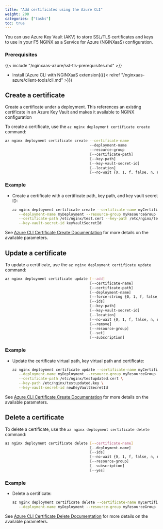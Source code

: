 ```yaml
---
title: "Add certificates using the Azure CLI"
weight: 200
categories: ["tasks"]
toc: true
---
```


You can use Azure Key Vault (AKV) to store SSL/TLS certificates and keys to use in your F5 NGINX as a Service for Azure (NGINXaaS) configuration.

### Prerequisites

{{< include "/nginxaas-azure/ssl-tls-prerequisites.md" >}}

- Install [Azure CLI with NGINXaaS extension]({{< relref "/nginxaas-azure/client-tools/cli.md" >}})

## Create a certificate

Create a certificate under a deployment. This references an existing certificate in an Azure Key Vault and makes it available to NGINX configuration

To create a certificate, use the `az nginx deployment certificate create` command:

```bash
az nginx deployment certificate create --certificate-name
                                       --deployment-name
                                       --resource-group
                                       [--certificate-path]
                                       [--key-path]
                                       [--key-vault-secret-id]
                                       [--location]
                                       [--no-wait {0, 1, f, false, n, no, t, true, y, yes}]
```

### Example

- Create a certificate with a certificate path, key path, and key vault secret ID:

   ```bash
   az nginx deployment certificate create --certificate-name myCertificate \
      --deployment-name myDeployment --resource-group myResourceGroup \
      --certificate-path /etc/nginx/test.cert --key-path /etc/nginx/test.key \
      --key-vault-secret-id keyVaultSecretId
   ```

See [Azure CLI Certificate Create Documentation](https://learn.microsoft.com/en-us/cli/azure/nginx/deployment/certificate#az-nginx-deployment-certificate-create) for more details on the available parameters.

## Update a certificate

To update a certificate, use the `az nginx deployment certificate update` command:

```bash
az nginx deployment certificate update [--add]
                                       [--certificate-name]
                                       [--certificate-path]
                                       [--deployment-name]
                                       [--force-string {0, 1, f, false, n, no, t, true, y, yes}]
                                       [--ids]
                                       [--key-path]
                                       [--key-vault-secret-id]
                                       [--location]
                                       [--no-wait {0, 1, f, false, n, no, t, true, y, yes}]
                                       [--remove]
                                       [--resource-group]
                                       [--set]
                                       [--subscription]
```

### Example

- Update the certificate virtual path, key virtual path and certificate:

   ```bash
   az nginx deployment certificate update --certificate-name myCertificate \
      --deployment-name myDeployment --resource-group myResourceGroup \
      --certificate-path /etc/nginx/testupdated.cert \
      --key-path /etc/nginx/testupdated.key \
      --key-vault-secret-id newKeyVaultSecretId
   ```

See [Azure CLI Certificate Create Documentation](https://learn.microsoft.com/en-us/cli/azure/nginx/deployment/certificate#az-nginx-deployment-certificate-update) for more details on the available parameters.

## Delete a certificate

To delete a certificate, use the `az nginx deployment certificate delete` command:

```bash
az nginx deployment certificate delete [--certificate-name]
                                       [--deployment-name]
                                       [--ids]
                                       [--no-wait {0, 1, f, false, n, no, t, true, y, yes}]
                                       [--resource-group]
                                       [--subscription]
                                       [--yes]
```

### Example

- Delete a certificate:

   ```bash
   az nginx deployment certificate delete --certificate-name myCertificate \
      --deployment-name myDeployment --resource-group myResourceGroup
   ```

See [Azure CLI Certificate Delete Documentation](https://learn.microsoft.com/en-us/cli/azure/nginx/deployment/certificate#az-nginx-deployment-certificate-delete) for more details on the available parameters.
